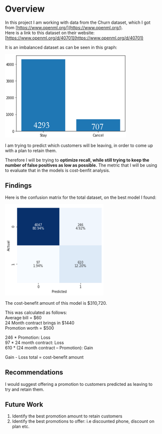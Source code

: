 # Overview  

In this project I am working with data from the Churn dataset, which I got from [https://www.openml.org/](https://www.openml.org/).  
Here is a link to this dataset on their website:[https://www.openml.org/d/40701](https://www.openml.org/d/40701)  

It is an imbalanced dataset as can be seen in this graph:  

<img src='target.png' width="400" height="275" />  

I am trying to predict which customers will be leaving, in order to come up with a plan to retain them.  
  
Therefore I will be trying to **optimize recall, while still trying to keep the number of false positives as low as possible.** The metric that I will be using to evaluate that in the models is cost-benfit analysis.
   


## Findings

Here is the confusion matrix for the total dataset, on the best model I found:  

<img src='cmtotal.png' width="325" height="300" />

The cost-benefit amount of this model is $310,720.  

This was calculated as follows:  
Average bill = $60  
24 Month contract brings in $1440  
Promotion worth = $500  
  
246 * Promotion: Loss  
97 * 24 month contract: Loss  
610 * (24 month contract – Promotion): Gain  
  
Gain - Loss total = cost-benefit amount  


## Recommendations

I would suggest offering a promotion to customers predicted as leaving to try and retain them.

## Future Work

1. Identify the best promotion amount to retain customers  
2. Identify the best promotions to offer: i.e discounted phone, discount on plan etc.
